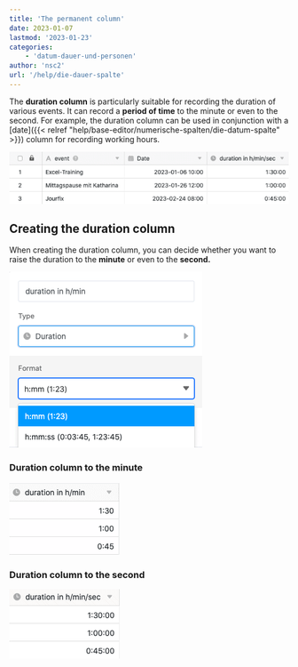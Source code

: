 ```yaml
---
title: 'The permanent column'
date: 2023-01-07
lastmod: '2023-01-23'
categories:
    - 'datum-dauer-und-personen'
author: 'nsc2'
url: '/help/die-dauer-spalte'
---
```


The **duration column** is particularly suitable for recording the duration of various events. It can record a **period of time** to the minute or even to the second. For example, the duration column can be used in conjunction with a [date]({{< relref "help/base-editor/numerische-spalten/die-datum-spalte" >}}) column for recording working hours.

![Application example for a duration column](images/Die-Dauer-Spalte-1.png)

## Creating the duration column

When creating the duration column, you can decide whether you want to raise the duration to the **minute** or even to the **second.**

![Creating the duration column](images/Bildschirmfoto-2023-01-05-um-17.45.27.png)

### Duration column to the minute

![Duration column to the minute](images/Dauer-auf-die-Minute-genau.png)

### Duration column to the second

![Continuous column to the second](images/Dauerspalte-auf-die-Sekunde-genau.png)
